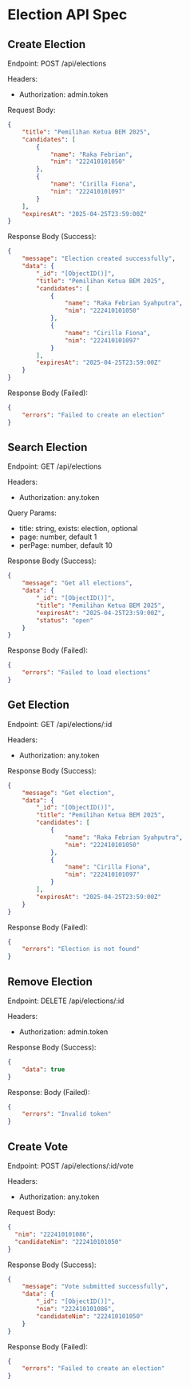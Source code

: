 # Election API Spec

## Create Election

Endpoint: POST /api/elections

Headers:
- Authorization: admin.token

Request Body:

```json
{
    "title": "Pemilihan Ketua BEM 2025",
    "candidates": [
        { 
            "name": "Raka Febrian", 
            "nim": "222410101050" 
        },
        { 
            "name": "Cirilla Fiona", 
            "nim": "222410101097" 
        }
    ],
    "expiresAt": "2025-04-25T23:59:00Z"
}
```

Response Body (Success):
```json
{
    "message": "Election created successfully",
    "data": {
        "_id": "[ObjectID()]",
        "title": "Pemilihan Ketua BEM 2025",
        "candidates": [
            { 
                "name": "Raka Febrian Syahputra", 
                "nim": "222410101050" 
            },
            { 
                "name": "Cirilla Fiona", 
                "nim": "222410101097" 
            }
        ],
        "expiresAt": "2025-04-25T23:59:00Z"
    }
}
```

Response Body (Failed):
```json
{
    "errors": "Failed to create an election"
}
```

## Search Election

Endpoint: GET /api/elections

Headers:
- Authorization: any.token

Query Params:

- title: string, exists: election, optional
- page: number, default 1 
- perPage: number, default 10

Response Body (Success):
```json
{
    "message": "Get all elections",
    "data": {
        "_id": "[ObjectID()]",
        "title": "Pemilihan Ketua BEM 2025",
        "expiresAt": "2025-04-25T23:59:00Z",
        "status": "open"
    }
}
```

Response Body (Failed):
```json
{
    "errors": "Failed to load elections"
}
```

## Get Election

Endpoint: GET /api/elections/:id

Headers:
- Authorization: any.token


Response Body (Success):
```json
{
    "message": "Get election",
    "data": {
        "_id": "[ObjectID()]",
        "title": "Pemilihan Ketua BEM 2025",
        "candidates": [
            { 
                "name": "Raka Febrian Syahputra", 
                "nim": "222410101050" 
            },
            { 
                "name": "Cirilla Fiona", 
                "nim": "222410101097" 
            }
        ],
        "expiresAt": "2025-04-25T23:59:00Z"
    }
}
```

Response Body (Failed):
```json
{
    "errors": "Election is not found"
}
```

## Remove Election

Endpoint: DELETE /api/elections/:id

Headers:
- Authorization: admin.token

Response Body (Success):
```json
{
    "data": true
}
```

Response: Body (Failed):
```json
{
    "errors": "Invalid token"
}
```

## Create Vote

Endpoint: POST /api/elections/:id/vote

Headers:
- Authorization: any.token

Request Body:

```json
{
  "nim": "222410101086",
  "candidateNim": "222410101050"
}
```

Response Body (Success):
```json
{
    "message": "Vote submitted successfully",
    "data": {
        "_id": "[ObjectID()]",
        "nim": "222410101086",
        "candidateNim": "222410101050"
    }
}
```

Response Body (Failed):
```json
{
    "errors": "Failed to create an election"
}
```
